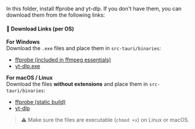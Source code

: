 In this folder, install ffprobe and yt-dlp. If you don't have them, you can download them from the following links:

#### 🔧 Download Links (per OS)

**For Windows**  
Download the `.exe` files and place them in `src-tauri/binaries`:

- [ffprobe (included in ffmpeg essentials)](https://www.gyan.dev/ffmpeg/builds/ffmpeg-git-essentials.7z)
- [yt-dlp.exe](https://github.com/yt-dlp/yt-dlp/releases/download/2025.03.31/yt-dlp.exe)

**For macOS / Linux**  
Download the files **without extensions** and place them in `src-tauri/binaries`:

- [ffprobe (static build)](https://johnvansickle.com/ffmpeg/releases/ffmpeg-release-amd64-static.tar.xz)
- [yt-dlp](https://github.com/yt-dlp/yt-dlp/releases/download/2025.03.31/yt-dlp_linux)

> ⚠️ Make sure the files are executable (`chmod +x`) on Linux or macOS.
